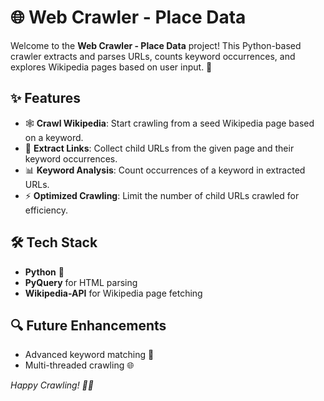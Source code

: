 # 🌐 Web Crawler - Place Data

Welcome to the **Web Crawler - Place Data** project! This Python-based crawler extracts and parses URLs, counts keyword occurrences, and explores Wikipedia pages based on user input. 🚀

## ✨ Features

- 🕸️ **Crawl Wikipedia**: Start crawling from a seed Wikipedia page based on a keyword.
- 🔗 **Extract Links**: Collect child URLs from the given page and their keyword occurrences.
- 📊 **Keyword Analysis**: Count occurrences of a keyword in extracted URLs.
- ⚡ **Optimized Crawling**: Limit the number of child URLs crawled for efficiency.

## 🛠️ Tech Stack

- **Python** 🐍
- **PyQuery** for HTML parsing
- **Wikipedia-API** for Wikipedia page fetching

## 🔍 Future Enhancements

- Advanced keyword matching 🔑
- Multi-threaded crawling 🌐


*Happy Crawling! 🕵️‍♂️*
